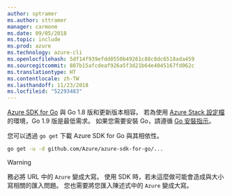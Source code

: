 ```yaml
---
author: sptramer
ms.author: sttramer
manager: carmonm
ms.date: 09/05/2018
ms.topic: include
ms.prod: azure
ms.technology: azure-cli
ms.openlocfilehash: 5df14f939efdd0550b49261c88c8dc6518ada459
ms.sourcegitcommit: 887b15afcdeaf926a5f3d21b64e4045167fd062c
ms.translationtype: HT
ms.contentlocale: zh-TW
ms.lasthandoff: 11/23/2018
ms.locfileid: "52293483"
---
```

[Azure SDK for Go](https://github.com/Azure/azure-sdk-for-go) 與 Go 1.8 版和更新版本相容。 若為使用 [Azure Stack 設定檔](/azure/azure-stack/user/azure-stack-version-profiles-go)的環境，Go 1.9 版是最低需求。
如果您需要安裝 Go，請遵循 [Go 安裝指示](https://golang.org/doc/install)。

您可以透過 `go get` 下載 Azure SDK for Go 與其相依性。

```bash
go get -u -d github.com/Azure/azure-sdk-for-go/...
```

> [!WARNING]
> 務必將 URL 中的 `Azure` 變成大寫。 使用 SDK 時，若未這麼做可能會造成與大小寫相關的匯入問題。 您也需要將您匯入陳述式中的 `Azure` 變成大寫。
